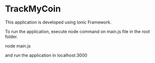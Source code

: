# TrackMyCoin

This application is developed using Ionic Framework.

To run the application, execute node command on main.js file in the root folder.

node main.js

and run the application in localhost:3000
